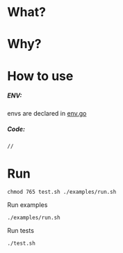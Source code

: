 # What?


# Why?


# How to use

##### ENV:

envs are declared in [env.go](env.go)

##### Code:

```
//
```

# Run

```
chmod 765 test.sh ./examples/run.sh
```

Run examples

```
./examples/run.sh
```

Run tests

```
./test.sh
```
